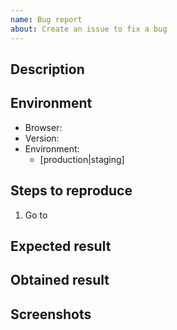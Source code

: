 ```yaml
---
name: Bug report
about: Create an issue to fix a bug
---
```


<!--
BEFORE SUBMITTING: Please search to make sure this issue has not been opened already
-->

## Description

## Environment
 - Browser:
 - Version:
 - Environment:
   - [production|staging]

## Steps to reproduce
 1. Go to

## Expected result

## Obtained result

## Screenshots
